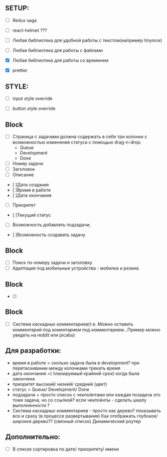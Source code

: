 ## SETUP:
- [ ] Redux saga
- [ ] react-helmet ???
- [ ] Любая библиотека для удобной работы с текстом(например tinymce)
- [ ] Любая библиотека для работы с файлами

- [x] Любая библиотека для работы со временем
- [x] prettier



## STYLE:
- [ ] input style override
- [ ] button style override




## Block
- [ ] Страница с задачами должна содержать в себе три колонки c возможностью изменения статуса с помощью drag-n-drop:
    - Queue
    - Development
    - Done
- [ ] Номер задачи
- [ ] Заголовок
- [ ] Описание

- [ ]Дата создания
- [ ]Время в работе
- [ ]Дата окончания

- [ ] Приоритет
    
- [ ]Текущий статус
- [ ] Возможность добавлять подзадачи;

- [ ]Возможность создавать задачу


## Block
- [ ] Поиск по номеру задачи и заголовку
- [ ] Адаптация под мобильные устройства - мобилка и резина

## Block

- [ ]


## Block
- [ ]  Система каскадных комментариев(т.е. Можно оставить комментарий под коментарием под комментарием...Пример можно увидеть на reddit или picabu)







## Для разработки:

* время в работе = сколько задача была в development?
  при перетаскивании между колонками  трекать время 
* дата окончания =( планируемый крайний срок) когда была закончена
* приоритет высокий/ низкий/ средний (цвет)
* статус = Queue/ Development/ Done
* подзадачи = просто список с чекпойнтами или каждая позадача это тоже задача, но со ссылкой?
  если чекпойнты  - сделать шкалу выполненности ?
* Система каскадных комментариев - просто как дерево? показывать все и сразу (в процессе развертывания)
  Как отображать глубокое/широкое дерево?? (связный список)
  Динамический роутер


## Дополнительно:
- [ ] В списке сортировка по дате/ приоритету/ имени

